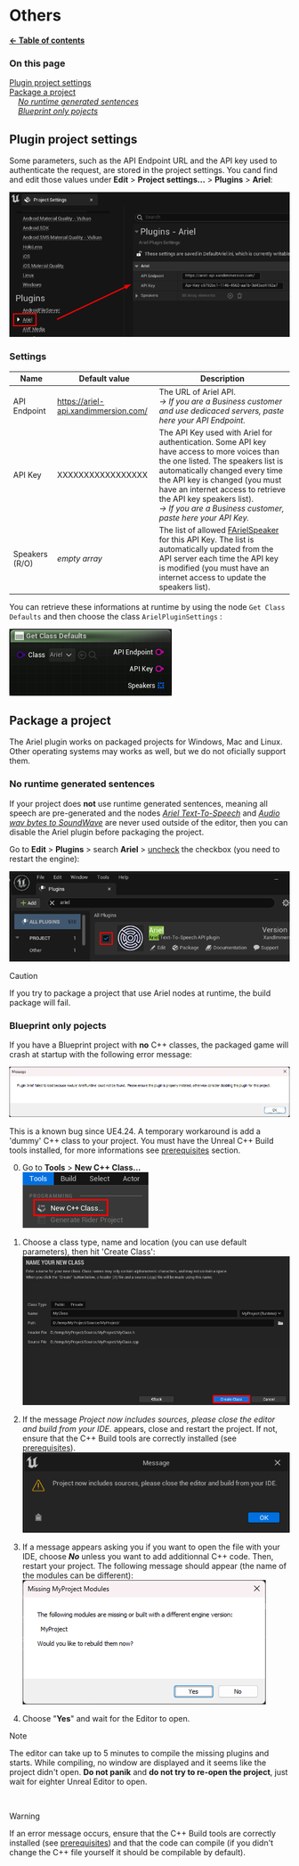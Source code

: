 # Others

**[← Table of contents](/README.md)**

### On this page

[Plugin project settings](#plugin-project-settings)<br/>
[Package a project](#package-a-project)<br/>
    *[No runtime generated sentences](#no-runtime-generated-sentences)*<br/>
    *[Blueprint only pojects](#blueprint-only-pojects)*<br/>

## Plugin project settings

Some parameters, such as the API Endpoint URL and the API key used to authenticate the request, are stored in the project settings. You cand find and edit those values under **Edit** > **Project settings...** > **Plugins** > **Ariel**: 

![Ariel project settings](/res/ariel_project_settings.png)

### Settings

| Name              | Default value     | Description |
| ----------------- | ----------------- | ----------- |
| API Endpoint      | https://ariel-api.xandimmersion.com/ | The URL of Ariel API. <br/>*→ If you are a Business customer and use dedicaced servers, paste here your API Endpoint.* |
| API Key           | XXXXXXXXXXXXXXXXX | The API Key used with Ariel for authentication. Some API key have access to more voices than the one listed. The speakers list is automatically changed every time the API key is changed (you must have an internet access to retrieve the API key speakers list).<br/> *→ If you are a Business customer, paste here your API Key.* |
| Speakers (R/O)    | *empty array*     | The list of allowed [FArielSpeaker](/doc/API.md#ariel-speaker-farielspeaker) for this API Key. The list is automatically updated from the API server each time the API key is modified (you must have an internet access to update the speakers list). |

You can retrieve these informations at runtime by using the node `Get Class Defaults` and then choose the class `ArielPluginSettings` :

![Get class defaults node](/res/get_class_defaults.png)

## Package a project

The Ariel plugin works on packaged projects for Windows, Mac and Linux. Other operating systems may works as well, but we do not oficially support them.

### No runtime generated sentences

If your project does **not** use runtime generated sentences, meaning all speech are pre-generated and the nodes *[Ariel Text-To-Speech](/doc/API.md#ariel-text-to-speech)* and *[Audio wav bytes to SoundWave](/doc/API.md#audio-wav-bytes-to-soundwave)* are never used outside of the editor, then you can disable the Ariel plugin before packaging the project.

Go to **Edit** > **Plugins** > search **Ariel** > <ins>uncheck</ins> the checkbox (you need to restart the engine):

![enable plugin](/res/enable_plugin.png)

> [!CAUTION]
> If you try to package a project that use Ariel nodes at runtime, the build package will fail.

### Blueprint only pojects

If you have a Blueprint project with **no** C++ classes, the packaged game will crash at startup with the following error message:

![modue missing bug](/res/ariel_module_not_found.png)

This is a known bug since UE4.24. A temporary workaround is add a 'dummy' C++ class to your project. You must have the Unreal C++ Build tools installed, for more informations see [prerequisites](/doc/Setup.md#prerequisites) section.

0. Go to **Tools** > **New C++ Class...**<br/>
![create new cpp class](/res/new_cpp_class.png)

1. Choose a class type, name and location (you can use default parameters), then hit 'Create Class':<br/>
![create cpp class](/res/create_class.png)

2. If the message *Project now includes sources, please close the editor and build from your IDE.* appears, close and restart the project. If not, ensure that the C++ Build tools are correctly installed (see [prerequisites](/doc/Setup.md#prerequisites)).<br/>
![cpp message](/res/cpp_message.png)

3. If a message appears asking you if you want to open the file with your IDE, choose ***No*** unless you want to add additionnal C++ code. Then, restart your project. The following message should appear (the name of the modules can be different):<br/>
![compile module message](/res/uncompiled_module_message.png)

4. Choose "**Yes**" and wait for the Editor to open. 

> [!NOTE]
> The editor can take up to 5 minutes to compile the missing plugins and starts. While compiling, no window are displayed and it seems like the project didn't open. **Do not panik** and **do not try to re-open the project**, just wait for eighter Unreal Editor to open.

<br/>

> [!WARNING]
> If an error message occurs, ensure that the C++ Build tools are correctly installed (see [prerequisites](/doc/Setup.md#prerequisites)) and that the code can compile (if you didn't change the C++ file yourself it should be compilable by default).

